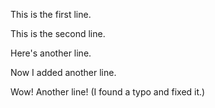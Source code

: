 This is the first line.

This is the second line.

Here's another line.

Now I added another line.

Wow! Another line! (I found a typo and fixed it.)